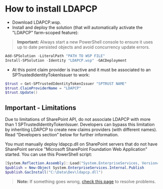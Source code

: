 # How to install LDAPCP

- Download LDAPCP.wsp.
- Install and deploy the solution (that will automatically activate the "LDAPCP" farm-scoped feature):

> **Important:** Always start a new PowerShell console to ensure it uses up to date persisted objects and avoid concurrency update errors.

```powershell
Add-SPSolution -LiteralPath "PATH TO WSP FILE"
Install-SPSolution -Identity "LDAPCP.wsp" -GACDeployment
```

- At this point claim provider is inactive and it must be associated to an SPTrustedIdentityTokenIssuer to work:

```powershell
$trust = Get-SPTrustedIdentityTokenIssuer "SPTRUST NAME"
$trust.ClaimProviderName = "LDAPCP"
$trust.Update()
```

## Important - Limitations

Due to limitations of SharePoint API, do not associate LDAPCP with more than 1 SPTrustedIdentityTokenIssuer. Developers can bypass this limitation by inheriting LDAPCP to create new claims providers (with different names). Read “Developers section” below for further information.

You must manually deploy ldapcp.dll on SharePoint servers that do not have SharePoint service "Microsoft SharePoint Foundation Web Application" started. You can use this PowerShell script:

```powershell
[System.Reflection.Assembly]::Load("System.EnterpriseServices, Version=4.0.0.0, Culture=neutral, PublicKeyToken=b03f5f7f11d50a3a")
$publish = New-Object System.EnterpriseServices.Internal.Publish
$publish.GacInstall("C:\Data\Dev\ldapcp.dll")
```

> **Note:** If something goes wrong, [check this page](Fix-setup-issues.html) to resolve problems.
